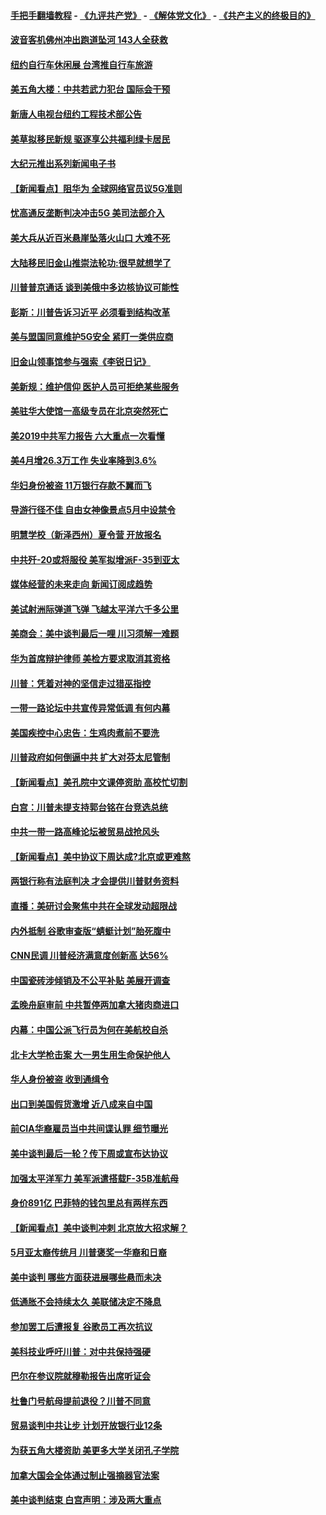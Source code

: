 #### [手把手翻墙教程](https://github.com/gfw-breaker/guides/wiki) -  [《九评共产党》](https://github.com/gfw-breaker/9ping.md?t=05040937) - [《解体党文化》](https://github.com/gfw-breaker/jtdwh.md?t=05040937) - [《共产主义的终极目的》](https://github.com/gfw-breaker/gczydzjmd.md?t=05040937)

#### [波音客机佛州冲出跑道坠河 143人全获救](../pages/nsc412/n11233474.md?t=05040937) 

#### [纽约自行车休闲展 台湾推自行车旅游](../pages/nsc412/n11233287.md?t=05040937) 

#### [美五角大楼：中共若武力犯台 国际会干预](../pages/nsc412/n11232938.md?t=05040937) 

#### [新唐人电视台纽约工程技术部公告](../pages/nsc412/n11232743.md?t=05040937) 

#### [美草拟移民新规 驱逐享公共福利绿卡居民](../pages/nsc412/n11232810.md?t=05040937) 

#### [大纪元推出系列新闻电子书](../pages/nsc412/n11229739.md?t=05040937) 

#### [【新闻看点】阻华为 全球网络官员议5G准则](../pages/nsc412/n11232399.md?t=05040937) 

#### [忧高通反垄断判决冲击5G 美司法部介入](../pages/nsc412/n11232436.md?t=05040937) 

#### [美大兵从近百米悬崖坠落火山口 大难不死](../pages/nsc412/n11232514.md?t=05040937) 

#### [大陆移民旧金山推崇法轮功:很早就想学了](../pages/nsc412/n11232059.md?t=05040937) 

#### [川普普京通话 谈到美俄中多边核协议可能性](../pages/nsc412/n11232521.md?t=05040937) 

#### [彭斯：川普告诉习近平 必须看到结构改革](../pages/nsc412/n11232538.md?t=05040937) 

#### [美与盟国同意维护5G安全 紧盯一类供应商](../pages/nsc412/n11232305.md?t=05040937) 

#### [旧金山领事馆参与强索《李锐日记》](../pages/nsc412/n11232274.md?t=05040937) 

#### [美新规：维护信仰 医护人员可拒绝某些服务](../pages/nsc412/n11231658.md?t=05040937) 

#### [美驻华大使馆一高级专员在北京突然死亡](../pages/nsc412/n11231991.md?t=05040937) 

#### [美2019中共军力报告 六大重点一次看懂](../pages/nsc412/n11231924.md?t=05040937) 

#### [美4月增26.3万工作 失业率降到3.6%](../pages/nsc412/n11231959.md?t=05040937) 

#### [华妇身份被盗  11万银行存款不翼而飞](../pages/nsc412/n11230871.md?t=05040937) 

#### [导游行径不佳 自由女神像景点5月中设禁令](../pages/nsc412/n11230865.md?t=05040937) 

#### [明慧学校（新泽西州）夏令营 开放报名](../pages/nsc412/n11230845.md?t=05040937) 

#### [中共歼-20或将服役 美军拟增派F-35到亚太](../pages/nsc412/n11231286.md?t=05040937) 

#### [媒体经营的未来走向 新闻订阅成趋势](../pages/nsc412/n11227859.md?t=05040937) 

#### [美试射洲际弹道飞弹 飞越太平洋六千多公里](../pages/nsc412/n11231012.md?t=05040937) 

#### [美商会：美中谈判最后一哩 川习须解一难题](../pages/nsc412/n11230581.md?t=05040937) 

#### [华为首席辩护律师 美检方要求取消其资格](../pages/nsc412/n11230262.md?t=05040937) 

#### [川普：凭着对神的坚信走过猎巫指控](../pages/nsc412/n11229955.md?t=05040937) 

#### [一带一路论坛中共宣传异常低调 有何内幕](../pages/nsc412/n11230156.md?t=05040937) 

#### [美国疾控中心忠告：生鸡肉煮前不要洗](../pages/nsc412/n11230127.md?t=05040937) 

#### [川普政府如何倒逼中共 扩大对芬太尼管制](../pages/nsc412/n11229858.md?t=05040937) 

#### [【新闻看点】美孔院中文课停资助 高校忙切割](../pages/nsc412/n11229711.md?t=05040937) 

#### [白宫：川普未提支持郭台铭在台竞选总统](../pages/nsc412/n11229946.md?t=05040937) 

#### [中共一带一路高峰论坛被贸易战抢风头](../pages/nsc412/n11229789.md?t=05040937) 

#### [【新闻看点】美中协议下周达成?北京或更难熬](../pages/nsc412/n11229614.md?t=05040937) 

#### [两银行称有法庭判决 才会提供川普财务资料](../pages/nsc412/n11229714.md?t=05040937) 

#### [直播：美研讨会聚焦中共在全球发动超限战](../pages/nsc412/n11229373.md?t=05040937) 

#### [内外抵制 谷歌审查版“蜻蜓计划”胎死腹中](../pages/nsc412/n11229466.md?t=05040937) 

#### [CNN民调 川普经济满意度创新高 达56%](../pages/nsc412/n11229322.md?t=05040937) 

#### [中国瓷砖涉倾销及不公平补贴 美展开调查](../pages/nsc412/n11229470.md?t=05040937) 

#### [孟晚舟庭审前 中共暂停两加拿大猪肉商进口](../pages/nsc412/n11229364.md?t=05040937) 

#### [内幕：中国公派飞行员为何在美航校自杀](../pages/nsc412/n11224653.md?t=05040937) 

#### [北卡大学枪击案 大一男生用生命保护他人](../pages/nsc412/n11229158.md?t=05040937) 

#### [华人身份被盗 收到通缉令](../pages/nsc412/n11228379.md?t=05040937) 

#### [出口到美国假货激增 近八成来自中国](../pages/nsc412/n11228288.md?t=05040937) 

#### [前CIA华裔雇员当中共间谍认罪 细节曝光](../pages/nsc412/n11227955.md?t=05040937) 

#### [美中谈判最后一轮？传下周或宣布达协议](../pages/nsc412/n11227602.md?t=05040937) 

#### [加强太平洋军力 美军派遣搭载F-35B准航母](../pages/nsc412/n11227769.md?t=05040937) 

#### [身价891亿 巴菲特的钱包里总有两样东西](../pages/nsc412/n11227542.md?t=05040937) 

#### [【新闻看点】美中谈判冲刺 北京放大招求解？](../pages/nsc412/n11226853.md?t=05040937) 

#### [5月亚太裔传统月 川普褒奖一华裔和日裔](../pages/nsc412/n11227550.md?t=05040937) 

#### [美中谈判 哪些方面获进展哪些悬而未决](../pages/nsc412/n11227380.md?t=05040937) 

#### [低通胀不会持续太久 美联储决定不降息](../pages/nsc412/n11227520.md?t=05040937) 

#### [参加罢工后遭报复 谷歌员工再次抗议](../pages/nsc412/n11227242.md?t=05040937) 

#### [美科技业呼吁川普：对中共保持强硬](../pages/nsc412/n11227222.md?t=05040937) 

#### [巴尔在参议院就穆勒报告出席听证会](../pages/nsc412/n11227283.md?t=05040937) 

#### [杜鲁门号航母提前退役？川普不同意](../pages/nsc412/n11227224.md?t=05040937) 

#### [贸易谈判中共让步 计划开放银行业12条](../pages/nsc412/n11227053.md?t=05040937) 

#### [为获五角大楼资助 美更多大学关闭孔子学院](../pages/nsc412/n11227109.md?t=05040937) 

#### [加拿大国会全体通过制止强摘器官法案](../pages/nsc412/n11226913.md?t=05040937) 

#### [美中谈判结束 白宫声明：涉及两大重点](../pages/nsc412/n11226928.md?t=05040937) 

